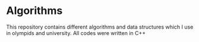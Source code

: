 # Аlgorithms

This repository contains different algorithms and data structures which I use in olympids and university.
All codes were written in C++
